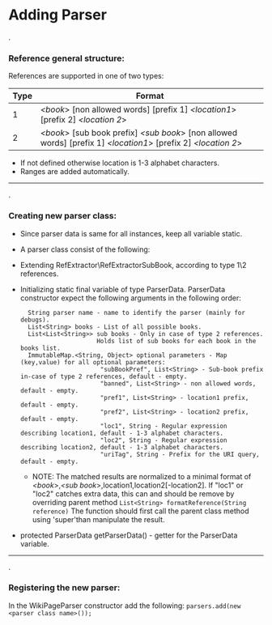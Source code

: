 # Adding Parser
.
###  Reference general structure: 
References are supported in one of two types:

Type  | Format
------------- | -------------
1 | *<book*> [non allowed words] [prefix 1] *<location1*> [prefix 2] *<location 2*>
2 | *<book*> [sub book prefix] *<sub book*> [non allowed words] [prefix 1] *<location1*> [prefix 2] *<location 2*>  

- If not defined otherwise location is 1-3 alphabet characters. 
- Ranges are added automatically. 

-----
.
###  Creating new parser class:
- Since parser data is same for all instances, keep all variable static. 
- A parser class consist of the following:
- Extending RefExtractor\RefExtractorSubBook, according to type 1\2 references.
- Initializing static final variable of type ParserData.
  ParserData constructor expect the following arguments in the following order:
   
		String parser name - name to identify the parser (mainly for debugs).  
		List<String> books - List of all possible books.
		List<List<String>> sub books - Only in case of type 2 references. 
					       Holds list of sub books for each book in the books list. 
		ImmutableMap.<String, Object> optional parameters - Map (key,value) for all optional parameters:
							"subBookPref", List<String> - Sub-book prefix in-case of type 2 references, default - empty.
							"banned", List<String> - non allowed words, default - empty.
							"pref1", List<String> - location1 prefix, default - empty.
							"pref2", List<String> - location2 prefix, default - empty.
							"loc1", String - Regular expression describing location1, default - 1-3 alphabet characters.
							"loc2", String - Regular expression describing location2, default - 1-3 alphabet characters.
							"uriTag", String - Prefix for the URI query, default - empty.
	* NOTE: The matched results are normalized to a minimal format of *<book*>,*<sub book*>,location1,location2[-location2].
If "loc1" or "loc2" catches extra data, this can and should be remove by overriding parent method
`List<String> formatReference(String reference)`
The function should first call the parent class method using 'super'than manipulate the result.
 - protected ParserData getParserData() - getter for the ParserData variable.
----
.
### Registering the new parser:
In the WikiPageParser constructor add the following:
`parsers.add(new <parser class name>());`
